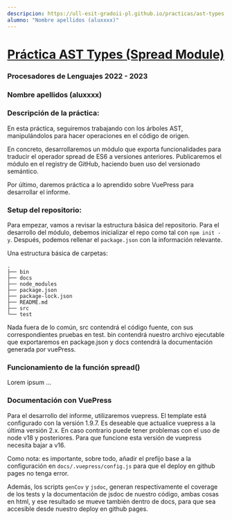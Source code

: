 ```yaml
---
descripcion: https://ull-esit-gradoii-pl.github.io/practicas/ast-types.html
alumno: "Nombre apellidos (aluxxxx)"
---
```


# [Práctica AST Types (Spread Module)](https://ull-esit-gradoii-pl.github.io/practicas/ast-types.html)

### Procesadores de Lenguajes 2022 - 2023

### Nombre apellidos (aluxxxx)

### Descripción de la práctica: 

En esta práctica, seguiremos trabajando con los árboles AST, manipulándolos para hacer operaciones en el código de origen.

En concreto, desarrollaremos un módulo que exporta funcionalidades para traducir el operador spread de ES6 a versiones anteriores.
Publicaremos el módulo en el registry de GitHub, haciendo buen uso del versionado semántico.

Por último, daremos práctica a lo aprendido sobre VuePress para desarrollar el informe.

### Setup del repositorio:

Para empezar, vamos a revisar la estructura básica del repositorio. Para el desarrollo del módulo, debemos inicializar el repo como tal con ```npm init -y```. Después, podemos rellenar el ```package.json``` con la información relevante.

Una estructura básica de carpetas:

```
.
├── bin
├── docs
├── node_modules
├── package.json
├── package-lock.json
├── README.md
├── src
└── test
```

Nada fuera de lo común, src contendrá el código fuente, con sus correspondientes pruebas en test. bin contendrá nuestro archivo ejecutable que exportaremos en package.json y docs contendrá la documentación generada por vuePress.

### Funcionamiento de la función spread()

Lorem ipsum ...


### Documentación con VuePress

Para el desarrollo del informe, utilizaremos vuepress. El template está configurado con la versión 1.9.7. 
Es deseable que actualice vuepress a la última versión 2.x. En caso contrario puede tener problemas con el uso de node v18 y posteriores.
Para que funcione esta versión de vuepress necesita bajar a  v16.

Como nota: es importante, sobre todo, añadir el prefijo base a la configuración en ```docs/.vuepress/config.js``` para que el deploy en github pages no tenga error.


Además, los scripts ```genCov``` y ```jsdoc```, generan respectivamente el coverage de los tests y la documentación de jsdoc de nuestro código, ambas cosas en html, y ese resultado se mueve también dentro de docs, para que sea accesible desde nuestro deploy en github pages.
